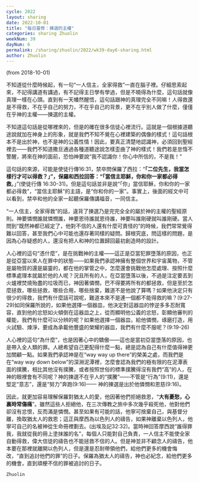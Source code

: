 ```yaml
---
cycle: 2022
layout: sharing
date: 2022-10-01
title: "每日靈修：揀選的主權"
categories: sharing Zhuolin
weekNum: 39
dayNum: 6
permalink: /sharing/zhuolin/2022/wk39-day6-sharing.html
author: Zhuolin
---
```

(from 2018-10-01)

不知道從什麼時候起，有一句“一人信主，全家得救”一直在腦子裡。仔細思索起來，不記得講道有講過，有不記得主日學有學過，但是不曉得為什麼，這句話就像真理一樣在心頭。直到有一天幡然醒悟，這句話跟神的真理完全不同嘛！人得救還是不得救，不在乎自己的努力，不在乎自己的背景，更不在乎別人做了什麼，僅僅在乎神的主權——揀選的主權。  

不知道這句話是從哪裡來的，但是的確在很多信徒心裡流行。這就是一個根據道聽途說就加在神身上的形象，就是我們不知不覺在心裡建築的偶像的樣式！這句話根本不是出於神，也不是神的公義性情！因此，要真正清楚地認識神，必須回到聖經裡去——我們不知道撒旦通過各種道聽途說怎樣歪曲了神的樣式！我們若是怠惰不警醒，將來在神的面前，恐怕神要說“我不認識你！你心中所信的，不是我！”  

這句話的來源，可能是使徒行傳16:31，禁卒問保羅了西拉：“**「二位先生，我當怎樣行才可以得救？」”，保羅和西拉回答：“「當信主耶穌，你和你一家都必得救**。」”(使徒行傳 16:30-31)。但是這句話並非是說“「你」當信耶穌，你和你的一家都必得救”，“當信主耶穌”的主語，是“你和你的一家”。事實上，後面的經文中可以看到，禁卒和他的全家一起聽保羅傳講福音，一同信主。  

“一人信主，全家得救”的話，違背了揀選乃是完完全全的屬於神的主權的聖經原則。神要憐憫誰就憐憫誰，神要恩待誰就恩待誰，神要叫誰剛硬就叫誰剛硬。當人問到“既然神都已經定了，他對不信的人還有什麼可責怪的”的時候，我們常常覺得難以回答，甚至我們心中可能也還存著同樣的疑問。歸根究底，問這樣的問題，是因為心存疑惑的人，還沒有把人和神的位置歸回最初創造時的設計。  

人心裡的這句“憑什麼”，是在挑戰神的主權——這正是亞當犯罪墮落的原因，也正是從亞當以來人在罪中的狀態——如果我們承認神擁有整個世界和宇宙萬物，不管是屬物質的還是屬靈的，都在他的掌管之中，怎麼還會挑戰他怎麼處理、按照什麼標準處理本就屬於他的人呢？況且所有的人，在亞當墮落以後，不過是注定要丟到火爐裡焚燒殆盡的垃圾而已，神因著憐憫，巴不得要將所有的都拯救，但是至於怎麼拯救，哪些拯救，哪些合用，哪些捨棄，難道不是他說了算嗎？如果他決定只有很少的得救，我們有什麼話可說呢，難道本來不是連一個都不能得救的嘛？(9:27-29)如同保羅所說的，如果他選擇一個器皿，他決定對這器皿的悖逆多多忍耐寬容，直到他的忿怒如火傾倒在這器皿之上，從而顯明他公義的忿怒，彰顯他審判的權能，我們有什麼可以分辨的呢？如果他選擇一個器皿，給他憐憫，琢磨打造，用火試驗、煉淨，要成為承載他豐盛的榮耀的器皿，我們有什麼不服呢？(9:19-26)  

人心裡的這句“為什麼”，也是因著心中的驕傲——這也是當初亞當墮落的原因，也是帶入全人類的罪。人總希望自己更配得什麼一點，總是認為自己有什麼值得神更加關顧一點。如果我們承認神是在“way way up there”的榮美之處，而我們是在“way way down below”的深淵泥潭裡，怎麼會認為我們的極有限的在泥潭表面的撲騰，相比其他沒有撲騰，或者按照世俗的標準撲騰得沒有我們“高”的人，在神的眼裡會有不同呢？神的揀選不在乎人的“撲騰”——不管是“行為”(9:11)，還是堅定“意志”，還是“努力”奔跑(9:16)—— 神的揀選是出於他憐憫和恩慈(9:16)。  

因此，就更加容易理解保羅對猶太人的愛，他因著他們拒絕救恩，“**大有憂愁，心裏時常傷痛**”。雖然這些人拒絕他，在三次傳教之旅中多次幾乎殺死他，他對他們卻沒有忿恨，反而滿是憐憫。甚至如果有可能的話，他寧可捨棄自己，與基督分離，換取猶太人的救恩；這正與摩西為以色列人的禱告，如果神離棄以色列人，他寧可自己的名被神從生命冊裡劃去。(出埃及記32:32)。當時神回答摩西說“誰得罪我，我就從我的冊上塗抹誰的名”，每個人只能對自己負責，一人信主不能使全家自動得救，偉大信徒的禱告也不能拯救不信的人。但是神並非不顧念人的禱告，他本要在那裡就離開以色列人，但是還是忍耐帶領他們，給他們更多的機會悔改，“直到追討他們的罪”的日子。保羅為猶太人的禱告，神也必紀念，給他們更多的機會，直到頑梗不信的罪被追討的日子。  


`Zhuolin`
